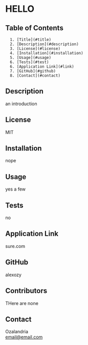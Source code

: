# HELLO

  ## Table of Contents
      1. [Title](#title)
      2. [Description](#description)
      3. [License](#license)
      4. [Installation](#installation)
      5. [Usage](#usage)
      6. [Tests](#test)
      6. [Application Link](#link)
      7. [GitHub](#github)
      8. [Contact](#contact)

## Description
  an introduction

## License
  MIT 

## Installation
  nope  

## Usage
  yes a few

## Tests
  no

## Application Link
  sure.com

## GitHub
  alexozy

## Contributors
  THere are none
## Contact
  Ozalandria  
  email@email.com